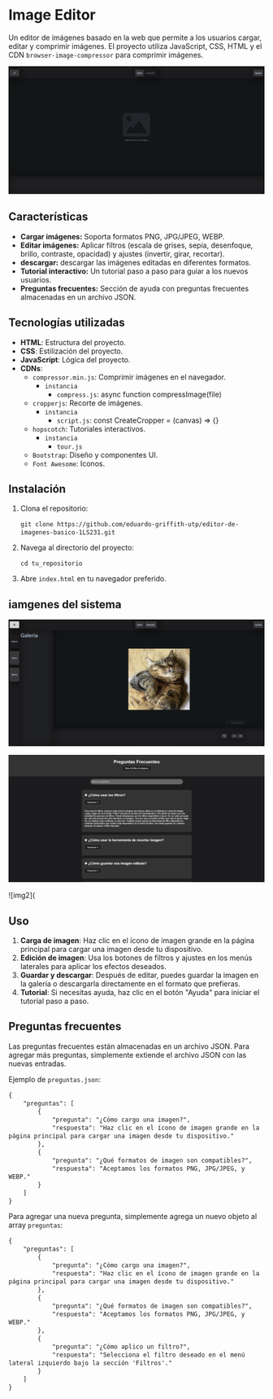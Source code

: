 # Image Editor

Un editor de imágenes basado en la web que permite a los usuarios cargar, editar y comprimir imágenes. El proyecto utiliza JavaScript, CSS, HTML y el CDN `browser-image-compressor` para comprimir imágenes.

![home](https://github.com/hiryonz/editor-de-imagenes/blob/def91e6cdfa649b0f8b2752c749733883f9b8933/img_readme/home.png)

## Características

- **Cargar imágenes:** Soporta formatos PNG, JPG/JPEG, WEBP.
- **Editar imágenes:** Aplicar filtros (escala de grises, sepia, desenfoque, brillo, contraste, opacidad) y ajustes (invertir, girar, recortar).
- **descargar:** descargar las imágenes editadas en diferentes formatos.
- **Tutorial interactivo:** Un tutorial paso a paso para guiar a los nuevos usuarios.
- **Preguntas frecuentes:** Sección de ayuda con preguntas frecuentes almacenadas en un archivo JSON.

## Tecnologías utilizadas

- **HTML**: Estructura del proyecto.
- **CSS**: Estilización del proyecto.
- **JavaScript**: Lógica del proyecto.
- **CDNs**: 
  - `compressor.min.js`: Comprimir imágenes en el navegador.
      - `instancia`
         - `compress.js`: async function compressImage(file)
  - `cropperjs`: Recorte de imágenes.
    - `instancia`
      - `script.js`: const CreateCropper = (canvas) => {}
  - `hopscotch`: Tutoriales interactivos.
    - `instancia`
      - `tour.js`
  - `Bootstrap`: Diseño y componentes UI.
  - `Font Awesome`: Iconos.

## Instalación

<ol>
  <li>Clona el repositorio:
    <pre><code>git clone https://github.com/eduardo-griffith-utp/editor-de-imagenes-basico-1LS231.git</code></pre>
  </li>
  <li>Navega al directorio del proyecto:
    <pre><code>cd tu_repositorio</code></pre>
  </li>
  <li>Abre <code>index.html</code> en tu navegador preferido.</li>
</ol>


## iamgenes del sistema
![img1](https://github.com/hiryonz/editor-de-imagenes/blob/def91e6cdfa649b0f8b2752c749733883f9b8933/img_readme/img1.png)

![img1](https://github.com/hiryonz/editor-de-imagenes/blob/def91e6cdfa649b0f8b2752c749733883f9b8933/img_readme/preguntas.png)


![img2](
<h2>Uso</h2>

<ol>
  <li><strong>Carga de imagen</strong>: Haz clic en el ícono de imagen grande en la página principal para cargar una imagen desde tu dispositivo.</li>
  <li><strong>Edición de imagen</strong>: Usa los botones de filtros y ajustes en los menús laterales para aplicar los efectos deseados.</li>
  <li><strong>Guardar y descargar</strong>: Después de editar, puedes guardar la imagen en la galería o descargarla directamente en el formato que prefieras.</li>
  <li><strong>Tutorial</strong>: Si necesitas ayuda, haz clic en el botón "Ayuda" para iniciar el tutorial paso a paso.</li>
</ol>

<h2>Preguntas frecuentes</h2>

<p>Las preguntas frecuentes están almacenadas en un archivo JSON. Para agregar más preguntas, simplemente extiende el archivo JSON con las nuevas entradas.</p>

<p>Ejemplo de <code>preguntas.json</code>:</p>

<pre><code>{
    "preguntas": [
        {
            "pregunta": "¿Cómo cargo una imagen?",
            "respuesta": "Haz clic en el ícono de imagen grande en la página principal para cargar una imagen desde tu dispositivo."
        },
        {
            "pregunta": "¿Qué formatos de imagen son compatibles?",
            "respuesta": "Aceptamos los formatos PNG, JPG/JPEG, y WEBP."
        }
    ]
}
</code></pre>

<p>Para agregar una nueva pregunta, simplemente agrega un nuevo objeto al array <code>preguntas</code>:</p>

<pre><code>{
    "preguntas": [
        {
            "pregunta": "¿Cómo cargo una imagen?",
            "respuesta": "Haz clic en el ícono de imagen grande en la página principal para cargar una imagen desde tu dispositivo."
        },
        {
            "pregunta": "¿Qué formatos de imagen son compatibles?",
            "respuesta": "Aceptamos los formatos PNG, JPG/JPEG, y WEBP."
        },
        {
            "pregunta": "¿Cómo aplico un filtro?",
            "respuesta": "Selecciona el filtro deseado en el menú lateral izquierdo bajo la sección 'Filtros'."
        }
    ]
}
</code></pre>


